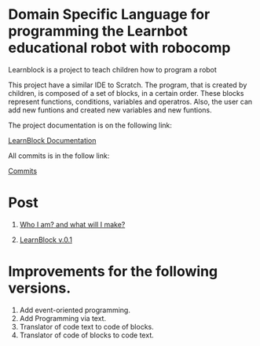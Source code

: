# Domain Specific Language for programming the Learnbot educational robot with robocomp

Learnblock is a project to teach children how to program a robot

This project have a similar IDE to Scratch. The program, that is created by children, is composed of a set of blocks, in a certain order. These blocks represent functions, conditions, variables and operatros. Also, the user can add new funtions and created new variables and new funtions.

The project documentation is on the following link:

[LearnBlock Documentation](https://github.com/ibarbech/learnbot/blob/master/doc/learnblock.md)

All commits is in the follow link:

[Commits](https://github.com/ibarbech/learnbot/commits/master?author=ibarbech)

# Post

1. [Who I am? and what will I make?](https://robocomp.github.io/web/gsoc/2017/ivan/post1)

2. [LearnBlock v.0.1](https://robocomp.github.io/web/gsoc/2017/ivan/post2)

# Improvements for the following versions.

1. Add event-oriented programming.
2. Add Programming via text.
3. Translator of code text to code of blocks.
4. Translator of code of blocks to code text.
